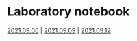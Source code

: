 # Laboratory notebook
[2021.09.06](https://github.com/Anbak00/MLAgents-LevelDesign/blob/main/Docs/Laboratory/2021.09.06.md) |
[2021.09.09](https://github.com/Anbak00/MLAgents-LevelDesign/blob/main/Docs/Laboratory/2021.09.09.md) |
[2021.09.12](https://github.com/Anbak00/MLAgents-LevelDesign/blob/main/Docs/Laboratory/2021.09.12.md)
